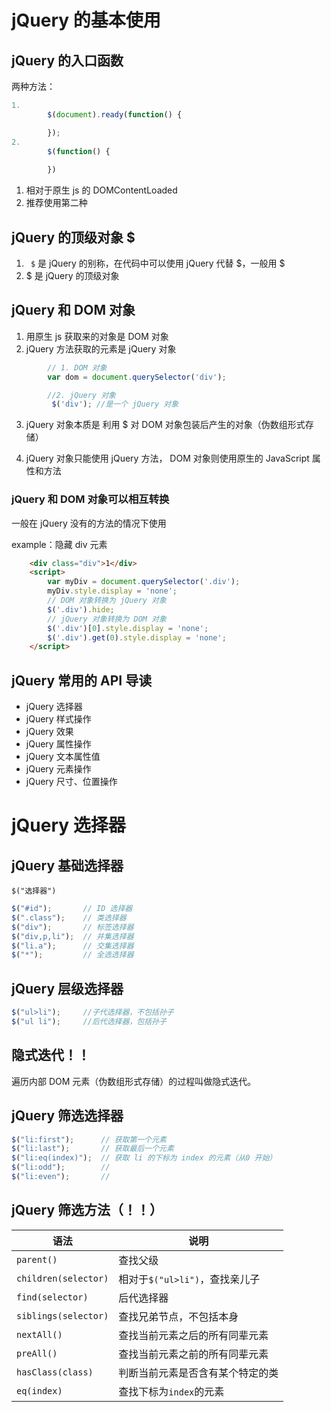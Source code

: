 # jQuery 的基本使用

## jQuery 的入口函数

两种方法：

```js 
1.
		$(document).ready(function() {

        });
2.
        $(function() {
            
        })
```

1. 相对于原生 js 的  DOMContentLoaded
2. 推荐使用第二种

## jQuery 的顶级对象 $

1. ` $` 是 jQuery 的别称，在代码中可以使用 jQuery 代替 $，一般用 $
2. $ 是 jQuery 的顶级对象

## jQuery 和 DOM 对象

1. 用原生 js 获取来的对象是 DOM 对象
2. jQuery 方法获取的元素是 jQuery 对象

```js
        // 1. DOM 对象
        var dom = document.querySelector('div');

        //2. jQuery 对象
         $('div'); //是一个 jQuery 对象
```

3. jQuery 对象本质是 利用 $ 对 DOM 对象包装后产生的对象（伪数组形式存储）

4. jQuery 对象只能使用 jQuery 方法， DOM 对象则使用原生的 JavaScript 属性和方法

### jQuery 和 DOM 对象可以相互转换

一般在 jQuery 没有的方法的情况下使用

example：隐藏 div 元素

```html
	<div class="div">1</div>
    <script>
        var myDiv = document.querySelector('.div');
        myDiv.style.display = 'none';
        // DOM 对象转换为 jQuery 对象
        $('.div').hide;
        // jQuery 对象转换为 DOM 对象
        $('.div')[0].style.display = 'none';
        $('.div').get(0).style.display = 'none';
    </script>
```

## jQuery 常用的 API  导读

- jQuery 选择器
- jQuery 样式操作
- jQuery 效果
- jQuery 属性操作
- jQuery 文本属性值
- jQuery 元素操作
- jQuery 尺寸、位置操作

# jQuery 选择器

## jQuery 基础选择器

`$("选择器")`

```js
$("#id");		// ID 选择器
$(".class");	// 类选择器
$("div");		// 标签选择器
$("div,p,li");	// 并集选择器
$("li.a");		// 交集选择器
$("*");			// 全选选择器
```

## jQuery 层级选择器

```js
$("ul>li");		//子代选择器，不包括孙子
$("ul li");		//后代选择器，包括孙子
```

## 隐式迭代！！

遍历内部 DOM 元素（伪数组形式存储）的过程叫做隐式迭代。

## jQuery 筛选选择器

```js
$("li:first");		// 获取第一个元素
$("li:last");		// 获取最后一个元素
$("li:eq(index)");	// 获取 li 的下标为 index 的元素（从0 开始）
$("li:odd");		// 
$("li:even");		//
```

## jQuery 筛选方法（！！）

| 语法                 | 说明                             |
| -------------------- | -------------------------------- |
| `parent()`           | 查找父级                         |
| `children(selector)` | 相对于`$("ul>li")`，查找亲儿子   |
| `find(selector)`     | 后代选择器                       |
| `siblings(selector)` | 查找兄弟节点，不包括本身         |
| `nextAll()`          | 查找当前元素之后的所有同辈元素   |
| ``preAll()``         | 查找当前元素之前的所有同辈元素   |
| `hasClass(class)`    | 判断当前元素是否含有某个特定的类 |
| `eq(index)`          | 查找下标为`index`的元素          |

